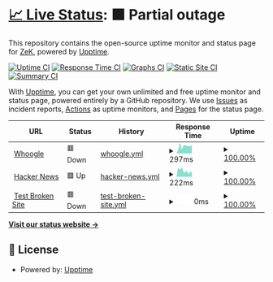 # [📈 Live Status](https://demo.upptime.js.org): <!--live status--> **🟧 Partial outage**

This repository contains the open-source uptime monitor and status page for [ZeK](https://demo.upptime.js.org), powered by [Upptime](https://github.com/upptime/upptime).

[![Uptime CI](https://github.com/zekxtreme/Monitor/workflows/Uptime%20CI/badge.svg)](https://github.com/zekxtreme/Monitor/actions?query=workflow%3A%22Uptime+CI%22)
[![Response Time CI](https://github.com/zekxtreme/Monitor/workflows/Response%20Time%20CI/badge.svg)](https://github.com/zekxtreme/Monitor/actions?query=workflow%3A%22Response+Time+CI%22)
[![Graphs CI](https://github.com/zekxtreme/Monitor/workflows/Graphs%20CI/badge.svg)](https://github.com/zekxtreme/Monitor/actions?query=workflow%3A%22Graphs+CI%22)
[![Static Site CI](https://github.com/zekxtreme/Monitor/workflows/Static%20Site%20CI/badge.svg)](https://github.com/zekxtreme/Monitor/actions?query=workflow%3A%22Static+Site+CI%22)
[![Summary CI](https://github.com/zekxtreme/Monitor/workflows/Summary%20CI/badge.svg)](https://github.com/zekxtreme/Monitor/actions?query=workflow%3A%22Summary+CI%22)

With [Upptime](https://upptime.js.org), you can get your own unlimited and free uptime monitor and status page, powered entirely by a GitHub repository. We use [Issues](https://github.com/zekxtreme/Monitor/issues) as incident reports, [Actions](https://github.com/zekxtreme/Monitor/actions) as uptime monitors, and [Pages](https://demo.upptime.js.org) for the status page.

<!--start: status pages-->
<!-- This summary is generated by Upptime (https://github.com/upptime/upptime) -->
<!-- Do not edit this manually, your changes will be overwritten -->
<!-- prettier-ignore -->
| URL | Status | History | Response Time | Uptime |
| --- | ------ | ------- | ------------- | ------ |
| <img alt="" src="https://favicons.githubusercontent.com/search.shadowhunter.eu.org" height="13"> [Whoogle](https://search.shadowhunter.eu.org/?cookies_disabled=1) | 🟥 Down | [whoogle.yml](https://github.com/ZekXtreme/Monitor/commits/HEAD/history/whoogle.yml) | <details><summary><img alt="Response time graph" src="./graphs/whoogle/response-time-week.png" height="20"> 297ms</summary><br><a href="https://demo.upptime.js.org/history/whoogle"><img alt="Response time 330" src="https://img.shields.io/endpoint?url=https%3A%2F%2Fraw.githubusercontent.com%2FZekXtreme%2FMonitor%2FHEAD%2Fapi%2Fwhoogle%2Fresponse-time.json"></a><br><a href="https://demo.upptime.js.org/history/whoogle"><img alt="24-hour response time 155" src="https://img.shields.io/endpoint?url=https%3A%2F%2Fraw.githubusercontent.com%2FZekXtreme%2FMonitor%2FHEAD%2Fapi%2Fwhoogle%2Fresponse-time-day.json"></a><br><a href="https://demo.upptime.js.org/history/whoogle"><img alt="7-day response time 297" src="https://img.shields.io/endpoint?url=https%3A%2F%2Fraw.githubusercontent.com%2FZekXtreme%2FMonitor%2FHEAD%2Fapi%2Fwhoogle%2Fresponse-time-week.json"></a><br><a href="https://demo.upptime.js.org/history/whoogle"><img alt="30-day response time 352" src="https://img.shields.io/endpoint?url=https%3A%2F%2Fraw.githubusercontent.com%2FZekXtreme%2FMonitor%2FHEAD%2Fapi%2Fwhoogle%2Fresponse-time-month.json"></a><br><a href="https://demo.upptime.js.org/history/whoogle"><img alt="1-year response time 330" src="https://img.shields.io/endpoint?url=https%3A%2F%2Fraw.githubusercontent.com%2FZekXtreme%2FMonitor%2FHEAD%2Fapi%2Fwhoogle%2Fresponse-time-year.json"></a></details> | <details><summary><a href="https://demo.upptime.js.org/history/whoogle">100.00%</a></summary><a href="https://demo.upptime.js.org/history/whoogle"><img alt="All-time uptime 100.00%" src="https://img.shields.io/endpoint?url=https%3A%2F%2Fraw.githubusercontent.com%2FZekXtreme%2FMonitor%2FHEAD%2Fapi%2Fwhoogle%2Fuptime.json"></a><br><a href="https://demo.upptime.js.org/history/whoogle"><img alt="24-hour uptime 100.00%" src="https://img.shields.io/endpoint?url=https%3A%2F%2Fraw.githubusercontent.com%2FZekXtreme%2FMonitor%2FHEAD%2Fapi%2Fwhoogle%2Fuptime-day.json"></a><br><a href="https://demo.upptime.js.org/history/whoogle"><img alt="7-day uptime 100.00%" src="https://img.shields.io/endpoint?url=https%3A%2F%2Fraw.githubusercontent.com%2FZekXtreme%2FMonitor%2FHEAD%2Fapi%2Fwhoogle%2Fuptime-week.json"></a><br><a href="https://demo.upptime.js.org/history/whoogle"><img alt="30-day uptime 100.00%" src="https://img.shields.io/endpoint?url=https%3A%2F%2Fraw.githubusercontent.com%2FZekXtreme%2FMonitor%2FHEAD%2Fapi%2Fwhoogle%2Fuptime-month.json"></a><br><a href="https://demo.upptime.js.org/history/whoogle"><img alt="1-year uptime 100.00%" src="https://img.shields.io/endpoint?url=https%3A%2F%2Fraw.githubusercontent.com%2FZekXtreme%2FMonitor%2FHEAD%2Fapi%2Fwhoogle%2Fuptime-year.json"></a></details>
| <img alt="" src="https://favicons.githubusercontent.com/news.ycombinator.com" height="13"> [Hacker News](https://news.ycombinator.com) | 🟩 Up | [hacker-news.yml](https://github.com/ZekXtreme/Monitor/commits/HEAD/history/hacker-news.yml) | <details><summary><img alt="Response time graph" src="./graphs/hacker-news/response-time-week.png" height="20"> 222ms</summary><br><a href="https://demo.upptime.js.org/history/hacker-news"><img alt="Response time 232" src="https://img.shields.io/endpoint?url=https%3A%2F%2Fraw.githubusercontent.com%2FZekXtreme%2FMonitor%2FHEAD%2Fapi%2Fhacker-news%2Fresponse-time.json"></a><br><a href="https://demo.upptime.js.org/history/hacker-news"><img alt="24-hour response time 347" src="https://img.shields.io/endpoint?url=https%3A%2F%2Fraw.githubusercontent.com%2FZekXtreme%2FMonitor%2FHEAD%2Fapi%2Fhacker-news%2Fresponse-time-day.json"></a><br><a href="https://demo.upptime.js.org/history/hacker-news"><img alt="7-day response time 222" src="https://img.shields.io/endpoint?url=https%3A%2F%2Fraw.githubusercontent.com%2FZekXtreme%2FMonitor%2FHEAD%2Fapi%2Fhacker-news%2Fresponse-time-week.json"></a><br><a href="https://demo.upptime.js.org/history/hacker-news"><img alt="30-day response time 279" src="https://img.shields.io/endpoint?url=https%3A%2F%2Fraw.githubusercontent.com%2FZekXtreme%2FMonitor%2FHEAD%2Fapi%2Fhacker-news%2Fresponse-time-month.json"></a><br><a href="https://demo.upptime.js.org/history/hacker-news"><img alt="1-year response time 232" src="https://img.shields.io/endpoint?url=https%3A%2F%2Fraw.githubusercontent.com%2FZekXtreme%2FMonitor%2FHEAD%2Fapi%2Fhacker-news%2Fresponse-time-year.json"></a></details> | <details><summary><a href="https://demo.upptime.js.org/history/hacker-news">100.00%</a></summary><a href="https://demo.upptime.js.org/history/hacker-news"><img alt="All-time uptime 100.00%" src="https://img.shields.io/endpoint?url=https%3A%2F%2Fraw.githubusercontent.com%2FZekXtreme%2FMonitor%2FHEAD%2Fapi%2Fhacker-news%2Fuptime.json"></a><br><a href="https://demo.upptime.js.org/history/hacker-news"><img alt="24-hour uptime 100.00%" src="https://img.shields.io/endpoint?url=https%3A%2F%2Fraw.githubusercontent.com%2FZekXtreme%2FMonitor%2FHEAD%2Fapi%2Fhacker-news%2Fuptime-day.json"></a><br><a href="https://demo.upptime.js.org/history/hacker-news"><img alt="7-day uptime 100.00%" src="https://img.shields.io/endpoint?url=https%3A%2F%2Fraw.githubusercontent.com%2FZekXtreme%2FMonitor%2FHEAD%2Fapi%2Fhacker-news%2Fuptime-week.json"></a><br><a href="https://demo.upptime.js.org/history/hacker-news"><img alt="30-day uptime 99.93%" src="https://img.shields.io/endpoint?url=https%3A%2F%2Fraw.githubusercontent.com%2FZekXtreme%2FMonitor%2FHEAD%2Fapi%2Fhacker-news%2Fuptime-month.json"></a><br><a href="https://demo.upptime.js.org/history/hacker-news"><img alt="1-year uptime 99.99%" src="https://img.shields.io/endpoint?url=https%3A%2F%2Fraw.githubusercontent.com%2FZekXtreme%2FMonitor%2FHEAD%2Fapi%2Fhacker-news%2Fuptime-year.json"></a></details>
| <img alt="" src="https://favicons.githubusercontent.com/thissitedoesnotexist.koj.co" height="13"> [Test Broken Site](https://thissitedoesnotexist.koj.co) | 🟥 Down | [test-broken-site.yml](https://github.com/ZekXtreme/Monitor/commits/HEAD/history/test-broken-site.yml) | <details><summary><img alt="Response time graph" src="./graphs/test-broken-site/response-time-week.png" height="20"> 0ms</summary><br><a href="https://demo.upptime.js.org/history/test-broken-site"><img alt="Response time 0" src="https://img.shields.io/endpoint?url=https%3A%2F%2Fraw.githubusercontent.com%2FZekXtreme%2FMonitor%2FHEAD%2Fapi%2Ftest-broken-site%2Fresponse-time.json"></a><br><a href="https://demo.upptime.js.org/history/test-broken-site"><img alt="24-hour response time 0" src="https://img.shields.io/endpoint?url=https%3A%2F%2Fraw.githubusercontent.com%2FZekXtreme%2FMonitor%2FHEAD%2Fapi%2Ftest-broken-site%2Fresponse-time-day.json"></a><br><a href="https://demo.upptime.js.org/history/test-broken-site"><img alt="7-day response time 0" src="https://img.shields.io/endpoint?url=https%3A%2F%2Fraw.githubusercontent.com%2FZekXtreme%2FMonitor%2FHEAD%2Fapi%2Ftest-broken-site%2Fresponse-time-week.json"></a><br><a href="https://demo.upptime.js.org/history/test-broken-site"><img alt="30-day response time 0" src="https://img.shields.io/endpoint?url=https%3A%2F%2Fraw.githubusercontent.com%2FZekXtreme%2FMonitor%2FHEAD%2Fapi%2Ftest-broken-site%2Fresponse-time-month.json"></a><br><a href="https://demo.upptime.js.org/history/test-broken-site"><img alt="1-year response time 0" src="https://img.shields.io/endpoint?url=https%3A%2F%2Fraw.githubusercontent.com%2FZekXtreme%2FMonitor%2FHEAD%2Fapi%2Ftest-broken-site%2Fresponse-time-year.json"></a></details> | <details><summary><a href="https://demo.upptime.js.org/history/test-broken-site">100.00%</a></summary><a href="https://demo.upptime.js.org/history/test-broken-site"><img alt="All-time uptime 100.00%" src="https://img.shields.io/endpoint?url=https%3A%2F%2Fraw.githubusercontent.com%2FZekXtreme%2FMonitor%2FHEAD%2Fapi%2Ftest-broken-site%2Fuptime.json"></a><br><a href="https://demo.upptime.js.org/history/test-broken-site"><img alt="24-hour uptime 100.00%" src="https://img.shields.io/endpoint?url=https%3A%2F%2Fraw.githubusercontent.com%2FZekXtreme%2FMonitor%2FHEAD%2Fapi%2Ftest-broken-site%2Fuptime-day.json"></a><br><a href="https://demo.upptime.js.org/history/test-broken-site"><img alt="7-day uptime 100.00%" src="https://img.shields.io/endpoint?url=https%3A%2F%2Fraw.githubusercontent.com%2FZekXtreme%2FMonitor%2FHEAD%2Fapi%2Ftest-broken-site%2Fuptime-week.json"></a><br><a href="https://demo.upptime.js.org/history/test-broken-site"><img alt="30-day uptime 100.00%" src="https://img.shields.io/endpoint?url=https%3A%2F%2Fraw.githubusercontent.com%2FZekXtreme%2FMonitor%2FHEAD%2Fapi%2Ftest-broken-site%2Fuptime-month.json"></a><br><a href="https://demo.upptime.js.org/history/test-broken-site"><img alt="1-year uptime 100.00%" src="https://img.shields.io/endpoint?url=https%3A%2F%2Fraw.githubusercontent.com%2FZekXtreme%2FMonitor%2FHEAD%2Fapi%2Ftest-broken-site%2Fuptime-year.json"></a></details>

<!--end: status pages-->

[**Visit our status website →**](https://demo.upptime.js.org)

## 📄 License

- Powered by: [Upptime](https://github.com/upptime/upptime)
